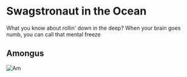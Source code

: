 # Swagstronaut in the Ocean
What you know about rollin' down in the deep?
When your brain goes numb, you can call that mental freeze

## Amongus
![Am](https://github.com/suhanthg/suhanth/blob/main/fortnitemove.gif)
